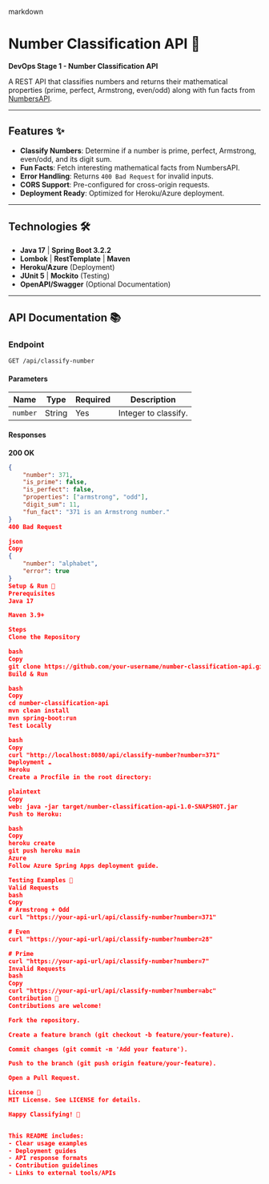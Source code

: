 markdown

# Number Classification API 🌟  
**DevOps Stage 1 - Number Classification API**  

A REST API that classifies numbers and returns their mathematical properties (prime, perfect, Armstrong, even/odd) along with fun facts from [NumbersAPI](http://numbersapi.com/).  

---

## Features ✨  
- **Classify Numbers**: Determine if a number is prime, perfect, Armstrong, even/odd, and its digit sum.  
- **Fun Facts**: Fetch interesting mathematical facts from NumbersAPI.  
- **Error Handling**: Returns `400 Bad Request` for invalid inputs.  
- **CORS Support**: Pre-configured for cross-origin requests.  
- **Deployment Ready**: Optimized for Heroku/Azure deployment.  

---

## Technologies 🛠️  
- **Java 17** | **Spring Boot 3.2.2**  
- **Lombok** | **RestTemplate** | **Maven**  
- **Heroku/Azure** (Deployment)  
- **JUnit 5** | **Mockito** (Testing)  
- **OpenAPI/Swagger** (Optional Documentation)  

---

## API Documentation 📚  

### Endpoint  
`GET /api/classify-number`  

#### Parameters  
| Name   | Type   | Required | Description          |  
|--------|--------|----------|----------------------|  
| `number` | String | Yes      | Integer to classify. |  

#### Responses  
**200 OK**  
```json
{
    "number": 371,
    "is_prime": false,
    "is_perfect": false,
    "properties": ["armstrong", "odd"],
    "digit_sum": 11,
    "fun_fact": "371 is an Armstrong number."
}
400 Bad Request

json
Copy
{
    "number": "alphabet",
    "error": true
}
Setup & Run 🚀
Prerequisites
Java 17

Maven 3.9+

Steps
Clone the Repository

bash
Copy
git clone https://github.com/your-username/number-classification-api.git
Build & Run

bash
Copy
cd number-classification-api
mvn clean install
mvn spring-boot:run
Test Locally

bash
Copy
curl "http://localhost:8080/api/classify-number?number=371"
Deployment ☁️
Heroku
Create a Procfile in the root directory:

plaintext
Copy
web: java -jar target/number-classification-api-1.0-SNAPSHOT.jar
Push to Heroku:

bash
Copy
heroku create
git push heroku main
Azure
Follow Azure Spring Apps deployment guide.

Testing Examples 🧪
Valid Requests
bash
Copy
# Armstrong + Odd
curl "https://your-api-url/api/classify-number?number=371"  

# Even
curl "https://your-api-url/api/classify-number?number=28"  

# Prime
curl "https://your-api-url/api/classify-number?number=7"  
Invalid Requests
bash
Copy
curl "https://your-api-url/api/classify-number?number=abc"  
Contribution 🤝
Contributions are welcome!

Fork the repository.

Create a feature branch (git checkout -b feature/your-feature).

Commit changes (git commit -m 'Add your feature').

Push to the branch (git push origin feature/your-feature).

Open a Pull Request.

License 📄
MIT License. See LICENSE for details.

Happy Classifying! 🎉


This README includes:  
- Clear usage examples  
- Deployment guides  
- API response formats  
- Contribution guidelines  
- Links to external tools/APIs  
